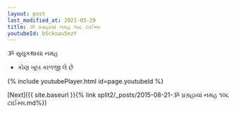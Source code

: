 ```yaml
---
layout: post
last_modified_at: 2021-03-29
title: ૐ પ્રગ્રહાયાં નમહ ૧૦૮ ટાઈમ્સ
youtubeId: bSckoau5nzY
---
```

 
 
 ૐ સુયુકથાયા નમહ  
 
 -  કોણ ખૂબ કાળજી લે છે 
 
  
 
  
 
 
 
 
 
 


{% include youtubePlayer.html id=page.youtubeId %}
 
[Next]({{ site.baseurl }}{% link  split2/_posts/2015-08-21-ૐ પ્રગ્રહાયાં નમહ ૧૦૮ ટાઈમ્સ.md%})
 
